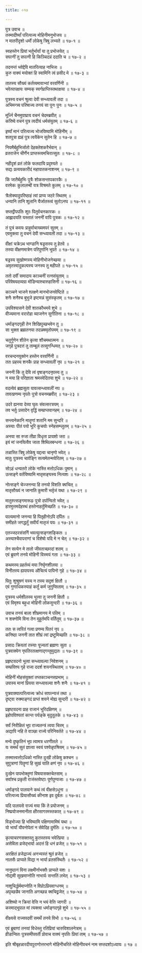 ```yaml
---
title: ०१७

---
```

पुत्र उवाच ॥  
तस्मादीर्ष्यां परित्यज्य मोहिनीमनुभोजय ॥  
न मातरीदृशो धर्मो लोकेषु त्रिषु लभ्यते ॥ १७-१ ॥  
  
स्वहस्तेन प्रियां भर्तुर्भार्यां या तु प्रभोजयेत् ॥  
सपत्नीं तु सपत्नी हि किञ्चिदन्नं ददाति च ॥ १७-२ ॥  
  
तदनन्तं भवेद्देवि मातरित्याह नाभिजः ॥  
कुरु वाक्यं मयोक्तं हि स्वामिनि त्वं प्रसीद मे ॥ १७-३ ॥  
  
तातस्य सौख्यं कर्तव्यमावाभ्यां वरवर्णिनी ॥  
भवेत्पापक्षयः सम्यक् स्वर्गप्राप्तिस्तथाक्षया ॥ १७-४ ॥  
  
पुत्रस्य वचनं श्रुत्वा देवी सन्ध्यावली तदा ॥  
अभिमन्त्र्य परिष्वज्य तनयं सा पुनः पुनः ॥ १७-५ ॥  
  
मूर्ध्नि चैनमुपाघ्राय वचनं चेदमब्रवीत् ॥  
करिष्ये वचनं पुत्र त्वदीयं धर्मसंयुतम् ॥ १७-६ ॥  
  
इर्ष्यां मानं परित्यज्य भोजयिष्यामि मोहिनीम् ॥  
शतपुत्रा ह्यहं पुत्र त्वयैकेन सुतेन हि ॥ १७-७ ॥  
  
नियमैर्बहुभिर्जातो देहक्लेशकरैर्भवान् ॥  
व्रतराजेन चीर्णेन प्राप्तस्त्वमचिरात्सुतः ॥ १७-८ ॥  
  
नहीदृशं व्रतं लोके फलदायि प्रदृश्यते ॥  
सद्यः प्रत्ययकारीदं महापातकनाशनम् ॥ १७-९ ॥  
  
किं जातैर्बहुभिः पुत्रैः शोकसन्तापकारकैः ॥  
वरमेकः कुलालम्बी यत्र विश्रमते कुलम् ॥ १७-१० ॥  
  
त्रैलोक्यादुपरिष्ठाहं त्वां प्राप्य जठरे स्थितम् ॥  
धन्यानि तानि शूलानि यैर्जातस्त्वं सुतोऽनघ ॥ १७-११ ॥  
  
सप्तद्वीपपतिः शूरः पितुर्वचनकारकः ॥  
आह्लादयति यस्तातं जननीं वापि पुत्रकः ॥ १७-१२ ॥  
  
तं पुत्रं कवयः प्राहुर्वाचाख्यमपरं सुतम् ॥  
एवमुक्त्वा तु वचनं देवी सन्ध्यावली तदा ॥ १७-१३ ॥  
  
वीक्षां चक्रेऽथ भाण्डानि षड्रसस्य तु हेतवे ॥  
तस्या वीक्षणमात्रेण परिपूर्णानि भूपते ॥ १७-१४ ॥  
  
षड्रस्य सुखोष्णस्य मोहिनीभोजनेच्छया ॥  
अमृतस्वादुकल्पस्य जनस्य तु महीपते ॥ १७-१५ ॥  
  
ततो दर्वीं समादाय काञ्चनीं रत्नसंयुताम् ॥  
परिवेषयदव्यग्रा मोडिन्याश्चारुहासिनी ॥ १७-१६ ॥  
  
काञ्चने भाजने श्लक्ष्णे मानभोजनवेष्टिते ॥  
शनैः शनैश्च बुभुजे इष्टमन्नं सुसंस्कृतम् ॥ १७-१७ ॥  
  
उपविश्यासने देवी शातकौभमये शुभे ॥  
वीज्यमाना वरारोहा व्याजनेन सुगीतिना ॥ १७-१८ ॥  
  
धर्माङ्गदगृही तेन शिखिपुच्छभवेन तु ॥  
सा भुक्ता ब्रह्मतनया तदन्नममृतोपमम् ॥ १७-१९ ॥  
  
चतुर्गुणेन शीतेन कृत्वा शौचमथात्मनः ॥  
जगृहे पुत्रदत्तं तु ताम्बूलं तत्सुगन्धिमत् ॥ १७-२० ॥  
  
वरचन्दनयुक्तेन हस्तेन वरवर्णिनी ॥  
ततः प्रहस्य शनकैः प्राह सन्ध्यावलीं नृप ॥ १७-२१ ॥  
  
जननी किं तु देवि त्वं वृषाङ्गदनृपस्य तु ॥  
न मया हि परिज्ञाता श्रमस्वेदितया शुभे ॥ १७-२२ ॥  
  
वदत्येवं ब्रह्मसुता यावत्सन्ध्यावलीं नप ॥  
तावत्प्रणम्य नृपतेः पुत्रो वचनमब्रवीत् ॥ १७-२३ ॥  
  
उदरे ह्यनया देव्या घृतः संवत्सरत्रयम् ॥  
तव भर्तुः प्रसादेन वृद्धिं सम्प्राप्तवानहम् ॥ १७-२४ ॥  
  
सन्त्यनेकानि मातॄणां शतानि मम सुन्दरि ॥  
अस्याः पीतं पयो भूरि कुचयोः स्नेहसम्प्लुतम् ॥ १७-२५ ॥  
  
अनया सा रुजा तीव्रा विधृता प्रायशो जरा ॥  
इयं मां जनयित्वैव जाता शिथिलबन्धना ॥ १७-२६ ॥  
  
तन्नास्ति त्रिषु लोकेषु यद्दत्वा चानृणो भवेत् ॥  
मातुः पुत्रस्य चार्वङ्गि सत्यमेतन्मयेरितम् ॥ १७-२७ ॥  
  
सोऽहं धन्यतरो लोके नास्ति मत्तोऽधिकः पुमान् ॥  
उत्सङ्गे वर्तयिष्यामि मातृसङ्घस्य नित्यशः ॥ १७-२८ ॥  
  
नोत्सङ्गे चेज्जनन्या हि तनयो विशति क्वचित् ॥  
मातृसौख्यं न जानाति कुमारी भर्तृजं यथा ॥ १७-२९ ॥  
  
मातुरुत्सङ्गमारूढः पुत्रो दर्पान्वितो भवेत् ॥  
हारमुत्तमदेहस्थं हस्तेनाहर्तुमिच्छति ॥ १७-३० ॥  
  
पाल्यमानो जनन्या हि पितृहीनोऽपि दर्पितः ॥  
समीहते जगद्धर्तुं सवीर्यं मातृजं पयः ॥ १७-३१ ॥  
  
एतज्जठरसंसर्गि भवत्युत्सङ्गशङ्कितः ॥  
अस्याश्चैवापराणां च विशेषो यदि मे न चेत् ॥ १७-३२ ॥  
  
तेन सत्येन मे तातो जीवताच्छरदां शतम् ॥  
एवं ब्रुवाणे तनये मोहिनी विस्मयं गता ॥ १७-३३ ॥  
  
कथमस्य प्रहर्तव्यं मया निर्घृणशीलया ॥  
विनीतस्य ह्यपापस्य औचित्यं पापिनो गृहे ॥ १७-३४ ॥  
  
पितुः शुश्रूषणं यस्य न तस्य सदृशं क्षितौ ॥  
एवं गुणाधिकस्याहं कर्तुं कर्म जुगुप्सिताम् ॥ १७-३५ ॥  
  
पुत्रस्य धर्मशीलस्य भूत्त्वा तु जननी क्षितौ ॥  
एवं विमृश्य बहुधा मोहिनी लोकसुन्दरी ॥ १७-३६ ॥  
  
उवाच तनयं बाला शीघ्रमानय मे पतिम् ॥  
न शक्नोमि विना तेन मुहूर्तमपि वर्तितुम् ॥ १७-३७ ॥  
  
ततः स त्वरितं गत्वा प्रणम्य पितरं नृप ॥  
कनिष्ठा जननी तात शीघ्रं त्वां द्रष्टुमिच्छति ॥ १७-३८ ॥  
  
प्रसादः क्रियतां तस्याः पूज्यतां ब्रह्मणः सुता ॥  
पुत्रवाक्येन नृपतिरतत्क्षणाद्गन्तुमुद्यतः ॥ १७-३९ ॥  
  
प्रहृष्टवदनो भूत्वा सन्ध्यावल्या निवेशनम् ॥  
सम्प्रविश्य गृहे राजा ददर्श शयनस्थिताम् ॥ १७-४० ॥  
  
मोहिनीं मोहसंयुक्तां तप्तकाञ्चनसप्रभाम् ॥  
उपास्य मानां प्रियया सन्ध्यावल्या शनैः शनैः ॥ १७-४१ ॥  
  
पुत्रवाक्यात्परित्यज्य क्रोधं सापत्न्यजं तथा ॥  
दृष्ट्वा रुक्माङ्गदं प्राप्तं शयने मोह्य सुन्दरी ॥ १७-४२ ॥  
  
प्रहृष्टवदना प्राह राजानं भूरिदक्षिणम् ॥  
इहोपविश्यतां कान्त पर्यङ्के मृदुतूलके ॥ १७-४३ ॥  
  
सर्वं निरीक्षितं भूप राज्यतन्त्रं त्वया चिरम् ॥  
अद्यापि नहि ते वाञ्छा राज्ये परिनिवर्तते ॥ १७-४४ ॥  
  
मन्ये दुष्कृतिनं भूप त्वामत्र धरणीतले ॥  
यः समर्थं सुतं ज्ञात्वा स्वयं पश्येन्नृपश्रियम् ॥ १७-४५ ॥  
  
तस्मात्त्वत्तोऽधिको नास्ति दुःखी लोकेषु कश्चन ॥  
सुपुत्राणां पितॄणां हि सुखं याति क्षणं नृप ॥ १७-४६ ॥  
  
दुःखेन पापभोक्तॄणां विषयासक्तचेतसाम् ॥  
सर्वाश्च प्रकृती राजंस्तवेष्टाः पूर्णपुण्यजाः ॥ १७-४७ ॥  
  
धर्माङ्गदे पालयाने कथं त्वं वीक्षसेऽधुना ॥  
परित्यज्य प्रियासौख्यं कीनाश इव दुर्बलः ॥ १७-४८ ॥  
  
यदि पालयसे राज्यं मया किं ते प्रयोजनम् ॥  
निष्प्रयोजनमानीता क्षीरसागरमस्तकात् ॥ १७-४९ ॥  
  
विड्भोज्या हि भविष्यामि पक्षिणामामिषं यथा ॥  
यो भार्यां यौवनोपेतां न सेवेदिह दुर्मतिः ॥ १७-५० ॥  
  
कृत्याचरणसक्तस्तु कुतस्तस्य भवेत्प्रिया ॥  
असेविता व्रजेद्भार्या अदत्तं हि धनं व्रजेत् ॥ १७-५१ ॥  
  
अरक्षितं व्रजेद्राज्यं अनभ्यस्तं श्रुतं व्रजेत् ॥  
नालसैः प्राप्यते विद्या न भार्या व्रतसंस्थितैः ॥ १७-५२ ॥  
  
नानुष्ठानं विना लक्ष्मीर्नाभक्तैः प्राप्यते यशः ॥  
नोद्यमी सुखमाप्नोति नाभार्यः सन्ततिं लभेत् ॥ १७-५३ ॥  
  
नाशुचिर्द्धर्ममाप्नोति न विप्रोऽप्रियवाग्धनम् ॥  
अपृच्छन्नैव जानाति अगच्छन्न क्वचिद्व्रजेत् ॥ १७-५४ ॥  
  
  
अशिष्यो न क्रियां वेत्ति न भयं वेत्ति जागरी ॥  
कस्माद्भूपाल मां त्यक्त्वा धर्माङ्गदगृहे शुभे ॥ १७-५५ ॥  
  
वीक्ष्यसे राज्यपदवीं समर्थे तनये विभो ॥ १७-५६ ॥  
  
एवं ब्रुबाणां तनयां विधेस्तु रतिप्रियां चारुविशालनेत्राम् ॥  
व्रीडान्वितः पुत्रसमीपवर्ती प्रोवाच वाक्यं नृपतिः प्रियां ताम् ॥ १७-५७ ॥  
  
इति श्रीबृहन्नारदीयपुराणोत्तरभागे मोहिनीचरिते मोहिनीवचनं नाम सप्तदशोऽध्यायः ॥ १७ ॥